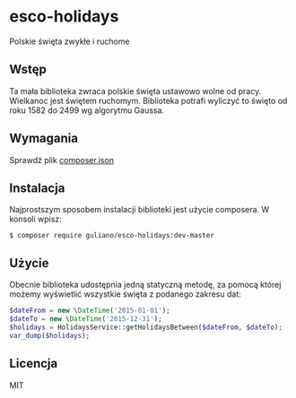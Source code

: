 # esco-holidays
Polskie święta zwykłe i ruchome

Wstęp
-----
Ta mała biblioteka zwraca polskie święta ustawowo wolne od pracy. Wielkanoc jest świętem ruchomym. Biblioteka potrafi wyliczyć to święto od roku 1582 do 2499 wg algorytmu Gaussa.

Wymagania
---------
Sprawdź plik [composer.json](composer.json)

Instalacja
----------
Najprostszym sposobem instalacji biblioteki jest użycie composera. W konsoli wpisz:
```console
$ composer require guliano/esco-holidays:dev-master
```

Użycie
------
Obecnie biblioteka udostępnia jedną statyczną metodę, za pomocą której możemy wyświetlić wszystkie święta z podanego zakresu dat:
```php
$dateFrom = new \DateTime('2015-01-01');
$dateTo = new \DateTime('2015-12-31');
$holidays = HolidaysService::getHolidaysBetween($dateFrom, $dateTo);
var_dump($holidays);
```

Licencja
--------
MIT
